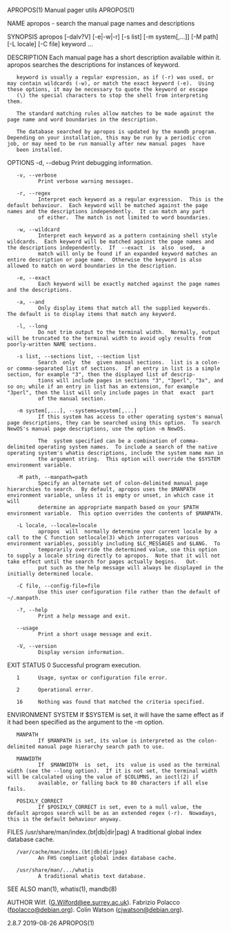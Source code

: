 APROPOS(1)                                                                                    Manual pager utils                                                                                   APROPOS(1)

NAME
       apropos - search the manual page names and descriptions

SYNOPSIS
       apropos [-dalv?V] [-e|-w|-r] [-s list] [-m system[,...]] [-M path] [-L locale] [-C file] keyword ...

DESCRIPTION
       Each manual page has a short description available within it.  apropos searches the descriptions for instances of keyword.

       keyword is usually a regular expression, as if (-r) was used, or may contain wildcards (-w), or match the exact keyword (-e).  Using these options, it may be necessary to quote the keyword or escape
       (\) the special characters to stop the shell from interpreting them.

       The standard matching rules allow matches to be made against the page name and word boundaries in the description.

       The database searched by apropos is updated by the mandb program.  Depending on your installation, this may be run by a periodic cron job, or may need to be run manually after new manual pages  have
       been installed.

OPTIONS
       -d, --debug
              Print debugging information.

       -v, --verbose
              Print verbose warning messages.

       -r, --regex
              Interpret each keyword as a regular expression.  This is the default behaviour.  Each keyword will be matched against the page names and the descriptions independently.  It can match any part
              of either.  The match is not limited to word boundaries.

       -w, --wildcard
              Interpret each keyword as a pattern containing shell style wildcards.  Each keyword will be matched against the page names and the descriptions independently.  If  --exact  is  also  used,  a
              match will only be found if an expanded keyword matches an entire description or page name.  Otherwise the keyword is also allowed to match on word boundaries in the description.

       -e, --exact
              Each keyword will be exactly matched against the page names and the descriptions.

       -a, --and
              Only display items that match all the supplied keywords.  The default is to display items that match any keyword.

       -l, --long
              Do not trim output to the terminal width.  Normally, output will be truncated to the terminal width to avoid ugly results from poorly-written NAME sections.

       -s list, --sections list, --section list
              Search  only  the  given manual sections.  list is a colon- or comma-separated list of sections.  If an entry in list is a simple section, for example "3", then the displayed list of descrip‐
              tions will include pages in sections "3", "3perl", "3x", and so on; while if an entry in list has an extension, for example "3perl", then the list will only include pages in that  exact  part
              of the manual section.

       -m system[,...], --systems=system[,...]
              If this system has access to other operating system's manual page descriptions, they can be searched using this option.  To search NewOS's manual page descriptions, use the option -m NewOS.

              The  system specified can be a combination of comma-delimited operating system names.  To include a search of the native operating system's whatis descriptions, include the system name man in
              the argument string.  This option will override the $SYSTEM environment variable.

       -M path, --manpath=path
              Specify an alternate set of colon-delimited manual page hierarchies to search.  By default, apropos uses the $MANPATH environment variable, unless it is empty or unset, in which case it  will
              determine an appropriate manpath based on your $PATH environment variable.  This option overrides the contents of $MANPATH.

       -L locale, --locale=locale
              apropos  will  normally determine your current locale by a call to the C function setlocale(3) which interrogates various environment variables, possibly including $LC_MESSAGES and $LANG.  To
              temporarily override the determined value, use this option to supply a locale string directly to apropos.  Note that it will not take effect until the search for pages actually begins.   Out‐
              put such as the help message will always be displayed in the initially determined locale.

       -C file, --config-file=file
              Use this user configuration file rather than the default of ~/.manpath.

       -?, --help
              Print a help message and exit.

       --usage
              Print a short usage message and exit.

       -V, --version
              Display version information.

EXIT STATUS
       0      Successful program execution.

       1      Usage, syntax or configuration file error.

       2      Operational error.

       16     Nothing was found that matched the criteria specified.

ENVIRONMENT
       SYSTEM If $SYSTEM is set, it will have the same effect as if it had been specified as the argument to the -m option.

       MANPATH
              If $MANPATH is set, its value is interpreted as the colon-delimited manual page hierarchy search path to use.

       MANWIDTH
              If  $MANWIDTH  is  set,  its  value is used as the terminal width (see the --long option).  If it is not set, the terminal width will be calculated using the value of $COLUMNS, an ioctl(2) if
              available, or falling back to 80 characters if all else fails.

       POSIXLY_CORRECT
              If $POSIXLY_CORRECT is set, even to a null value, the default apropos search will be as an extended regex (-r).  Nowadays, this is the default behaviour anyway.

FILES
       /usr/share/man/index.(bt|db|dir|pag)
              A traditional global index database cache.

       /var/cache/man/index.(bt|db|dir|pag)
              An FHS compliant global index database cache.

       /usr/share/man/.../whatis
              A traditional whatis text database.

SEE ALSO
       man(1), whatis(1), mandb(8)

AUTHOR
       Wilf. (G.Wilford@ee.surrey.ac.uk).
       Fabrizio Polacco (fpolacco@debian.org).
       Colin Watson (cjwatson@debian.org).

2.8.7                                                                                             2019-08-26                                                                                       APROPOS(1)
